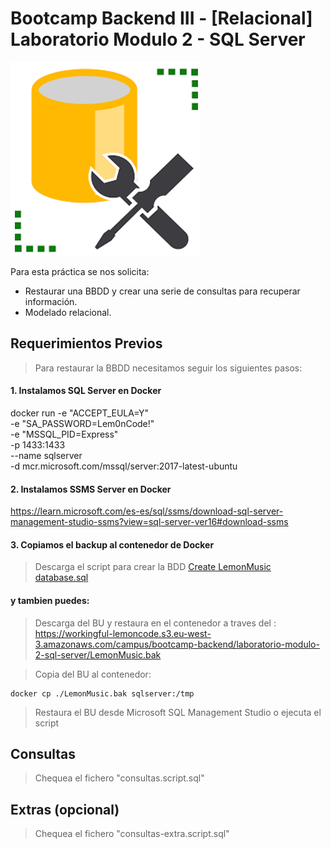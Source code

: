 # Bootcamp Backend III - [Relacional] Laboratorio Modulo 2 - SQL Server

![Limon llorando...](./img/ssms_logo.png)

Para esta práctica se nos solicita:

- Restaurar una BBDD y crear una serie de consultas para recuperar información.
- Modelado relacional.

## Requerimientos Previos

> Para restaurar la BBDD necesitamos seguir los siguientes pasos:

#### 1. Instalamos SQL Server en Docker  
docker run -e "ACCEPT_EULA=Y" \
-e "SA_PASSWORD=Lem0nCode!" \
-e "MSSQL_PID=Express" \
-p 1433:1433 \
--name sqlserver \
-d mcr.microsoft.com/mssql/server:2017-latest-ubuntu

#### 2. Instalamos SSMS Server en Docker  
https://learn.microsoft.com/es-es/sql/ssms/download-sql-server-management-studio-ssms?view=sql-server-ver16#download-ssms


#### 3. Copiamos el backup al contenedor de Docker  
> Descarga el script para crear la BDD
<a href="https://workingful-lemoncode.s3.eu-west-3.amazonaws.com/campus/bootcamp-backend/laboratorio-modulo-2-sql-server/Create%20LemonMusic%20database.sql">Create LemonMusic database.sql</a>

#### y tambien puedes:

> Descarga del BU y restaura en el contenedor a traves del :
https://workingful-lemoncode.s3.eu-west-3.amazonaws.com/campus/bootcamp-backend/laboratorio-modulo-2-sql-server/LemonMusic.bak

> Copia del BU al contenedor:

```
docker cp ./LemonMusic.bak sqlserver:/tmp
```

> Restaura el BU desde Microsoft SQL Management Studio o ejecuta el script

## Consultas

> Chequea el fichero "consultas.script.sql"

## Extras (opcional)

> Chequea el fichero "consultas-extra.script.sql"